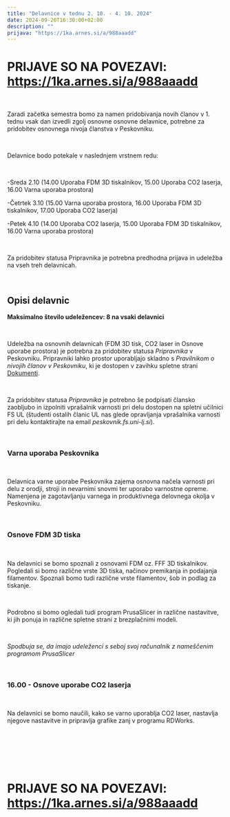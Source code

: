 ```yaml
---
title: "Delavnice v tednu 2. 10. - 4. 10. 2024"
date: 2024-09-26T16:30:00+02:00
description: ""
prijava: "https://1ka.arnes.si/a/988aaadd"
---
```


# PRIJAVE SO NA POVEZAVI: https://1ka.arnes.si/a/988aaadd

&nbsp;


Zaradi začetka semestra bomo za namen pridobivanja novih članov v 1. tednu vsak dan izvedli zgolj osnovne osnovne delavnice, potrebne za pridobitev osnovnega nivoja članstva v Peskovniku.

&nbsp;

Delavnice bodo potekale v naslednjem vrstnem redu:

&nbsp;

-Sreda 2.10 (14.00 Uporaba FDM 3D tiskalnikov, 15.00 Uporaba CO2 laserja, 16.00 Varna uporaba prostora)

-Četrtek 3.10 (15.00 Varna uporaba prostora, 16.00 Uporaba FDM 3D tiskalnikov, 17.00 Uporaba CO2 laserja)

-Petek 4.10 (14.00 Uporaba CO2 laserja, 15.00 Uporaba FDM 3D tiskalnikov, 16.00 Varna uporaba prostora)

&nbsp;

Za pridobitev statusa Pripravnika je potrebna predhodna prijava in udeležba na vseh treh delavnicah.

&nbsp;


## Opisi delavnic

**Maksimalno število udeležencev: 8 na vsaki delavnici**

&nbsp;

Udeležba na osnovnih delavnicah (FDM 3D tisk, CO2 laser in Osnove uporabe prostora) je potrebna za pridobitev statusa _Pripravnika_ v Peskovniku. Pripravniki lahko prostor uporabljajo skladno s _Pravilnikom o nivojih članov v Peskovniku_, ki je dostopen v zavihku spletne strani [Dokumenti](/dokumenti).  

&nbsp;

Za pridobitev statusa _Pripravnika_ je potrebno še podpisati člansko zaobljubo in izpolniti vprašalnik varnosti pri delu dostopen na spletni učilnici FS UL (študenti ostalih članic UL nas glede opravljanja vprašalnika varnosti pri delu kontaktirajte na email *peskovnik.fs.uni-lj.si*). 

&nbsp;

### Varna uporaba Peskovnika

&nbsp;

Delavnica varne uporabe Peskovnika zajema osnovna načela varnosti pri delu z orodji, stroji in nevarnimi snovmi ter uporabo varnostne opreme. Namenjena je zagotavljanju varnega in produktivnega delovnega okolja v Peskovniku.

&nbsp;

### Osnove FDM 3D tiska

&nbsp;

Na delavnici se bomo spoznali z osnovami FDM oz. FFF 3D tiskalnikov. Pogledali si bomo različne vrste 3D tiska, načinov premikanja in podajanja filamentov. Spoznali bomo tudi različne vrste filamentov, šob in podlag za tiskanje.

&nbsp;

Podrobno si bomo ogledali  tudi program PrusaSlicer in različne nastavitve, ki jih ponuja in različne spletne strani z brezplačnimi modeli. 

&nbsp;


*Spodbuja se, da imajo udeleženci s seboj svoj računalnik z nameščenim programom PrusaSlicer*

&nbsp;

### 16.00 - Osnove uporabe CO2 laserja

&nbsp;

Na delavnici se bomo naučili, kako se varno uporablja CO2 laser, nastavlja njegove nastavitve in pripravlja grafike zanj v programu RDWorks. 

&nbsp;

&nbsp;

&nbsp;



# PRIJAVE SO NA POVEZAVI: https://1ka.arnes.si/a/988aaadd


